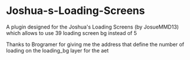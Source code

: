 # Joshua-s-Loading-Screens
A plugin designed for the Joshua's Loading Screens (by JosueMMD13) which allows to use 39 loading screen bg instead of 5

Thanks to Brogramer for giving me the address that define the number of loading on the loading_bg layer for the aet